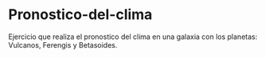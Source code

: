 # Pronostico-del-clima
Ejercicio que realiza el pronostico del clima en una galaxia con los planetas: Vulcanos, Ferengis y Betasoides.
